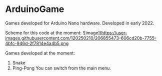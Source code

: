 # ArduinoGame
Games developed for Arduino Nano hardware. Developed in early 2022.

Scheme for this code at the moment:
![image](https://user-images.githubusercontent.com/120250210/206855473-606cd20b-7755-4bfc-946d-2f7814e4a4b5.png

Games developed at the moment:
1) Snake
2) Ping-Pong
You can switch from the main menu.
